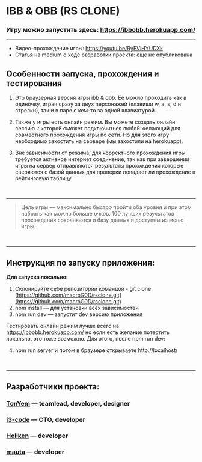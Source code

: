 # IBB & OBB (RS CLONE)
### Игру можно запустить здесь: https://ibbobb.herokuapp.com/
---
* Видео-прохождение игры: https://youtu.be/RyFViHYUDXk
* Статья на medium о ходе разработки проекта: еще не опубликована

## Особенности запуска, прохождения и тестирования

1. Это браузерная версия игры ibb & obb. Ее можно проходить как в одиночку, играя сразу за двух персонажей (клавиши w, a, s, d и стрелки), так и в паре с кем-то за одной клавиатурой. 

2. Также у игры есть онлайн режим. Вы можете создать онлайн сессию к которой сможет подключиться любой желающий для совместного прохождения игры по сети. Но для этого игру необходимо захостить на сервере (мы захостили на herokuapp).

3. Вне зависимости от режима, для корректного прохождения игры требуется активное интернет соединение, так как при завершении игры на сервер отправляются результаты прохождения которые сверяются с базой данных для проверки попадает ли прохождение в рейтинговую таблицу

<br>

---
>Цель игры — максимально быстро пройти оба уровня и при этом набрать как можно больше очков. 100 лучших результатов прохождения сохраняются в базу данных и доступны из меню игры.

<br>

---
## Инструкция по запуску приложения:

**Для запуска локально:**

1. Склонируйте себе репозиторий командой - git clone [https://github.com/macroG0D/rsclone.git](https://github.com/macroG0D/rsclone.git)
2. npm install — для установки всех зависимостей
3. npm run dev — запустит dev версию приложения

Тестировать онлайн режим лучше всего на https://ibbobb.herokuapp.com/ но если есть желание потестить локально, это тоже возможно. Для этого, после npm run dev:

4. npm run server и потом в браузере открываете http://localhost/

<br>

---

## Разработчики проекта:
### [TonYem](https://github.com/macroG0D) — teamlead, developer, designer
### [i3-code](https://github.com/i3-code) — CTO, developer
### [Heliken](https://github.com/Heliken) — developer
### [mauta](https://github.com/mauta) — developer
